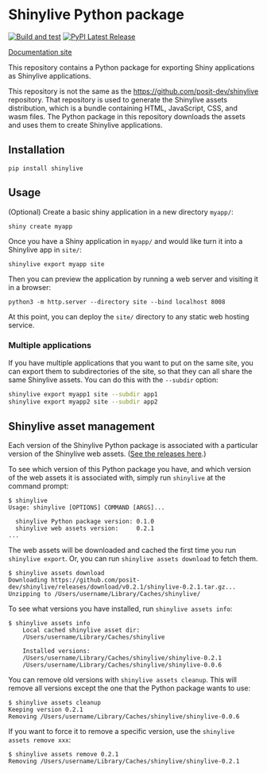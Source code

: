Shinylive Python package
========================

[![Build and test](https://github.com/posit-dev/py-shinylive/actions/workflows/build.yml/badge.svg)](https://github.com/posit-dev/py-shinylive/actions/)
[![PyPI Latest Release](https://img.shields.io/pypi/v/shinylive.svg)](https://pypi.org/project/shinylive/)

[Documentation site](https://shiny.rstudio.com/py/docs/shinylive.html)

This repository contains a Python package for exporting Shiny applications as Shinylive applications.

This repository is not the same as the https://github.com/posit-dev/shinylive repository. That repository is used to generate the Shinylive assets distribution, which is a bundle containing HTML, JavaScript, CSS, and wasm files. The Python package in this repository downloads the assets and uses them to create Shinylive applications.

## Installation

```
pip install shinylive
```


## Usage

(Optional) Create a basic shiny application in a new directory `myapp/`:

```
shiny create myapp
```

Once you have a Shiny application in `myapp/` and would like turn it into a Shinylive app in `site/`:

```
shinylive export myapp site
```

Then you can preview the application by running a web server and visiting it in a browser:

```
python3 -m http.server --directory site --bind localhost 8008
```

At this point, you can deploy the `site/` directory to any static web hosting service.


### Multiple applications

If you have multiple applications that you want to put on the same site, you can export them to subdirectories of the site, so that they can all share the same Shinylive assets. You can do this with the `--subdir` option:

```bash
shinylive export myapp1 site --subdir app1
shinylive export myapp2 site --subdir app2
```


## Shinylive asset management

Each version of the Shinylive Python package is associated with a particular version of the Shinylive web assets. ([See the releases here](https://github.com/posit-dev/shinylive/releases).)

To see which version of this Python package you have, and which version of the web assets it is associated with, simply run `shinylive` at the command prompt:

```
$ shinylive
Usage: shinylive [OPTIONS] COMMAND [ARGS]...

  shinylive Python package version: 0.1.0
  shinylive web assets version:     0.2.1
...
```

The web assets will be downloaded and cached the first time you run `shinylive export`. Or, you can run `shinylive assets download` to fetch them.

```
$ shinylive assets download
Downloading https://github.com/posit-dev/shinylive/releases/download/v0.2.1/shinylive-0.2.1.tar.gz...
Unzipping to /Users/username/Library/Caches/shinylive/
```

To see what versions you have installed, run `shinylive assets info`:

```
$ shinylive assets info
    Local cached shinylive asset dir:
    /Users/username/Library/Caches/shinylive

    Installed versions:
    /Users/username/Library/Caches/shinylive/shinylive-0.2.1
    /Users/username/Library/Caches/shinylive/shinylive-0.0.6
```

You can remove old versions with `shinylive assets cleanup`. This will remove all versions except the one that the Python package wants to use:

```
$ shinylive assets cleanup
Keeping version 0.2.1
Removing /Users/username/Library/Caches/shinylive/shinylive-0.0.6
```

If you want to force it to remove a specific version, use the `shinylive assets remove xxx`:

```
$ shinylive assets remove 0.2.1
Removing /Users/username/Library/Caches/shinylive/shinylive-0.2.1
```
